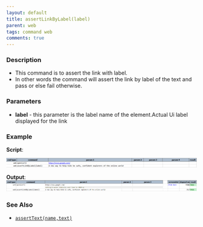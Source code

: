 ```yaml
---
layout: default
title: assertLinkByLabel(label)
parent: web
tags: command web
comments: true
---
```


### Description

- This command is to assert the link with label.
- In other words the command will assert the link by label of the text and pass or else fail otherwise.

### Parameters

- **label** - this parameter is the label name of the element.Actual Ui label displayed for the link

### Example

**Script**:<br/>

![](image/assertLinkByLabel_01.png)

**Output**:<br/>
![](image/assertLinkByLabel_02.png)

### See Also

- [`assertText(name,text)`](assertText(locator,text))